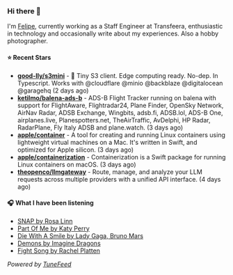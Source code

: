 ### Hi there 👋

I'm [Felipe](https://felipevm.com), currently working as a Staff Engineer at Transfeera, enthusiastic in technology and occasionally write about my experiences. Also a hobby photographer.

#### ⭐ Recent Stars
- **[good-lly/s3mini](https://github.com/good-lly/s3mini)** - 👶 Tiny S3 client. Edge computing ready. No-dep. In Typescript. Works with @cloudflare @minio @backblaze @digitalocean @garagehq (2 days ago)
- **[ketilmo/balena-ads-b](https://github.com/ketilmo/balena-ads-b)** - ADS-B Flight Tracker running on balena with support for FlightAware, Flightradar24, Plane Finder, OpenSky Network, AirNav Radar, ADSB Exchange, Wingbits, adsb.fi, ADSB.lol, ADS-B One, airplanes.live, Planespotters.net, TheAirTraffic, AvDelphi, HP Radar, RadarPlane, Fly Italy ADSB and plane.watch. (3 days ago)
- **[apple/container](https://github.com/apple/container)** - A tool for creating and running Linux containers using lightweight virtual machines on a Mac. It&#39;s written in Swift, and optimized for Apple silicon.  (3 days ago)
- **[apple/containerization](https://github.com/apple/containerization)** - Containerization is a Swift package for running Linux containers on macOS. (3 days ago)
- **[theopenco/llmgateway](https://github.com/theopenco/llmgateway)** - Route, manage, and analyze your LLM requests across multiple providers with a unified API interface. (4 days ago)

#### 🎧 What I have been listening
- [SNAP by Rosa Linn](https://open.spotify.com/track/5hx7w26Zi3zafMgvMTUqF6)
- [Part Of Me by Katy Perry](https://open.spotify.com/track/1nZzRJbFvCEct3uzu04ZoL)
- [Die With A Smile by Lady Gaga, Bruno Mars](https://open.spotify.com/track/2plbrEY59IikOBgBGLjaoe)
- [Demons by Imagine Dragons](https://open.spotify.com/track/5qaEfEh1AtSdrdrByCP7qR)
- [Fight Song by Rachel Platten](https://open.spotify.com/track/37f4ITSlgPX81ad2EvmVQr)

_Powered by [TuneFeed](https://tunefeed.app?ref=github.com)_
